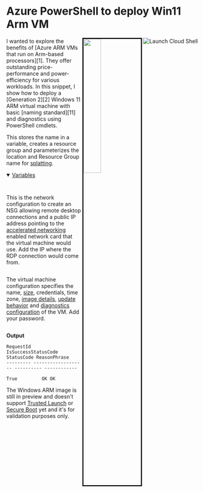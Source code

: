 # Azure PowerShell to deploy Win11 Arm VM
<script>
  let fetchRes = fetch("https://raw.githubusercontent.com/Ayanmullick/AzIaaS/master/AzVM.ps1")

  fetchRes.then(response => response.clone().text()).then(data => {const lines = data.split("\n");
    document.getElementById("code1").textContent = lines.slice(1, 4).join("\n");
    document.getElementById("code2").textContent = lines.slice(6, 13).join("\n");
    document.getElementById("code3").textContent = lines.slice(15, 23).join("\n");
    hljs.highlightElement(document.getElementById("code1"));
    hljs.highlightElement(document.getElementById("code2"));
    hljs.highlightElement(document.getElementById("code3"));
  })
</script>

<a href="https://shell.azure.com/powershell" target="_blank">
   <img align="right" src="https://learn.microsoft.com/azure/cloud-shell/media/embed-cloud-shell/launch-cloud-shell-1.png" alt="Launch Cloud Shell">
</a>
<img align="right" src="https://dev-to-uploads.s3.amazonaws.com/uploads/articles/9ki4cvu8jf2i1r0v9f7l.png" width="30%"  border="3"/>
I wanted to explore the benefits of [Azure ARM VMs that run on Arm-based processors][1]. They offer outstanding price-performance and power-efficiency for various workloads. In this snippet, I show how to deploy a [Generation 2][2] Windows 11 ARM virtual machine with basic [naming standard][11] and diagnostics using PowerShell cmdlets.

This stores the name in a variable, creates a resource group and parameterizes the location and Resource Group name for [splatting][3].


<details open>
  <summary><u>Variables</u></summary>

<pre id="code1"></pre>

</details>



<pre id="code1" class="powershell"></pre>



This is the network configuration to create an NSG allowing remote desktop connections and a public IP address pointing to the [accelerated networking][4] enabled network card that the virtual machine would use. Add the IP where the RDP connection would come from.

<pre id="code2" class="powershell"></pre>

The virtual machine configuration specifies the name, [size][5], credentials, time zone, [image details][10], [update behavior][6] and [diagnostics configuration][7] of the VM. Add your password.

<pre id="code3" class="powershell"></pre>

**Output**

```
RequestId IsSuccessStatusCode StatusCode ReasonPhrase
--------- ------------------- ---------- ------------
                         True         OK OK
```



The Windows ARM image is still in preview and doesn't support [Trusted Launch][8] or [Secure Boot][9] yet and it's for validation purposes only.

[1]:  <https://azure.microsoft.com/en-us/blog/azure-virtual-machines-with-ampere-altra-arm-based-processors-generally-available/>
[2]:  <https://learn.microsoft.com/en-us/azure/virtual-machines/generation-2#features-and-capabilities>
[3]:  <https://learn.microsoft.com/en-us/powershell/module/microsoft.powershell.core/about/about_splatting>
[4]:  <https://learn.microsoft.com/en-us/azure/virtual-network/accelerated-networking-overview>
[5]:  <https://learn.microsoft.com/en-us/azure/virtual-machines/epsv5-epdsv5-series>
[6]:  <https://learn.microsoft.com/en-us/azure/virtual-machines/automatic-vm-guest-patching#azure-powershell-when-creating-a-windows-vm>
[7]:  <https://learn.microsoft.com/en-us/troubleshoot/azure/virtual-machines/boot-diagnostics>
[8]:  <https://learn.microsoft.com/en-us/azure/virtual-machines/trusted-launch>
[9]:  <https://learn.microsoft.com/en-us/azure/security/fundamentals/secure-boot>
[10]: <https://azuremarketplace.microsoft.com/en-us/marketplace/apps/microsoftwindowsdesktop.windows11preview-arm64>
[11]: <https://learn.microsoft.com/en-us/azure/cloud-adoption-framework/ready/azure-best-practices/resource-naming>
